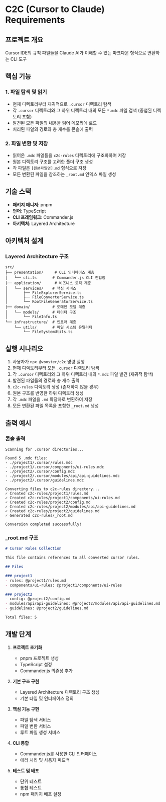 # C2C (Cursor to Claude) Requirements

## 프로젝트 개요
Cursor IDE의 규칙 파일들을 Claude AI가 이해할 수 있는 마크다운 형식으로 변환하는 CLI 도구

## 핵심 기능

### 1. 파일 탐색 및 읽기
- 현재 디렉토리부터 재귀적으로 `.cursor` 디렉토리 탐색
- 각 `.cursor` 디렉토리와 그 하위 디렉토리 내의 모든 `*.mdc` 파일 검색 (중첩된 디렉토리 포함)
- 발견된 모든 파일의 내용을 읽어 메모리에 로드
- 처리된 파일의 경로와 총 개수를 콘솔에 출력

### 2. 파일 변환 및 저장
- 읽어온 `.mdc` 파일들을 `c2c-rules` 디렉토리에 구조화하여 저장
- 원본 디렉토리 구조를 고려한 폴더 구조 생성
- 각 파일은 `[원본파일명].md` 형식으로 저장
- 모든 변환된 파일을 참조하는 `_root.md` 인덱스 파일 생성

## 기술 스택
- **패키지 매니저**: pnpm
- **언어**: TypeScript
- **CLI 프레임워크**: Commander.js
- **아키텍처**: Layered Architecture

## 아키텍처 설계

### Layered Architecture 구조
```
src/
├── presentation/     # CLI 인터페이스 계층
│   └── cli.ts       # Commander.js CLI 진입점
├── application/      # 비즈니스 로직 계층
│   └── services/    # 핵심 서비스
│       ├── FileExplorerService.ts
│       ├── FileConverterService.ts
│       └── RootFileGeneratorService.ts
├── domain/          # 도메인 모델 계층
│   └── models/      # 데이터 구조
│       └── FileInfo.ts
└── infrastructure/  # 인프라 계층
    └── utils/       # 파일 시스템 유틸리티
        └── FileSystemUtils.ts
```

## 실행 시나리오

1. 사용자가 `npx @vooster/c2c` 명령 실행
2. 현재 디렉토리부터 모든 `.cursor` 디렉토리 탐색
3. 각 `.cursor` 디렉토리와 그 하위 디렉토리 내의 `*.mdc` 파일 발견 (재귀적 탐색)
4. 발견된 파일들의 경로와 총 개수 출력
5. `c2c-rules` 디렉토리 생성 (존재하지 않을 경우)
6. 원본 구조를 반영한 하위 디렉토리 생성
7. 각 `.mdc` 파일을 `.md` 확장자로 변환하여 저장
8. 모든 변환된 파일 목록을 포함한 `_root.md` 생성

## 출력 예시

### 콘솔 출력
```
Scanning for .cursor directories...

Found 5 .mdc files:
- ./project1/.cursor/rules.mdc
- ./project1/.cursor/components/ui-rules.mdc
- ./project2/.cursor/config.mdc
- ./project2/.cursor/modules/api/api-guidelines.mdc
- ./project2/.cursor/guidelines.mdc

Converting files to c2c-rules directory...
✓ Created c2c-rules/project1/rules.md
✓ Created c2c-rules/project1/components/ui-rules.md
✓ Created c2c-rules/project2/config.md
✓ Created c2c-rules/project2/modules/api/api-guidelines.md
✓ Created c2c-rules/project2/guidelines.md
✓ Generated c2c-rules/_root.md

Conversion completed successfully!
```

### _root.md 구조
```markdown
# Cursor Rules Collection

This file contains references to all converted cursor rules.

## Files

### project1
- rules: @project1/rules.md
- components/ui-rules: @project1/components/ui-rules

### project2
- config: @project2/config.md
- modules/api/api-guidelines: @project2/modules/api/api-guidelines.md
- guidelines: @project2/guidelines.md

Total files: 5
```

## 개발 단계

1. **프로젝트 초기화**
   - pnpm 프로젝트 생성
   - TypeScript 설정
   - Commander.js 의존성 추가

2. **기본 구조 구현**
   - Layered Architecture 디렉토리 구조 생성
   - 기본 타입 및 인터페이스 정의

3. **핵심 기능 구현**
   - 파일 탐색 서비스
   - 파일 변환 서비스
   - 루트 파일 생성 서비스

4. **CLI 통합**
   - Commander.js를 사용한 CLI 인터페이스
   - 에러 처리 및 사용자 피드백

5. **테스트 및 배포**
   - 단위 테스트
   - 통합 테스트
   - npm 패키지 배포 설정